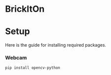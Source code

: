 # BrickItOn

# Setup
Here is the guide for installing required packages.

### Webcam
```
pip install opencv-python
```